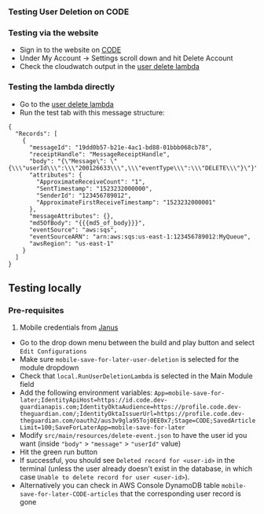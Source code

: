 ### Testing User Deletion on CODE

### Testing via the website
* Sign in to the website on [CODE](https://code.dev-theguardian.com/uk)
* Under My Account -> Settings scroll down and hit Delete Account
* Check the cloudwatch output in the [user delete lambda](https://eu-west-1.console.aws.amazon.com/lambda/home?region=eu-west-1#/functions/mobile-save-for-later-user-deletion-CODE?tab=monitoring)

### Testing the lambda directly

* Go to the [user delete lambda](https://eu-west-1.console.aws.amazon.com/lambda/home?region=eu-west-1#/functions/mobile-save-for-later-user-deletion-CODE?tab=monitoring)
* Run the test tab with this message structure:
```agsl
{
  "Records": [
    {
      "messageId": "19dd0b57-b21e-4ac1-bd88-01bbb068cb78",
      "receiptHandle": "MessageReceiptHandle",
      "body": "{\"Message\": \"{\\\"userId\\\":\\\"200126633\\\",\\\"eventType\\\":\\\"DELETE\\\"}\"}",
      "attributes": {
        "ApproximateReceiveCount": "1",
        "SentTimestamp": "1523232000000",
        "SenderId": "123456789012",
        "ApproximateFirstReceiveTimestamp": "1523232000001"
      },
      "messageAttributes": {},
      "md5OfBody": "{{{md5_of_body}}}",
      "eventSource": "aws:sqs",
      "eventSourceARN": "arn:aws:sqs:us-east-1:123456789012:MyQueue",
      "awsRegion": "us-east-1"
    }
  ]
}
```

## Testing locally

### Pre-requisites
1) Mobile credentials from [Janus](https://janus.gutools.co.uk/login)

* Go to the drop down menu between the build and play button and select `Edit Configurations`
* Make sure `mobile-save-for-later-user-deletion` is selected for the module dropdown
* Check that `local.RunUserDeletionLambda` is selected in the Main Module field
* Add the following environment variables:
  `App=mobile-save-for-later;IdentityApiHost=https://id.code.dev-guardianapis.com;IdentityOktaAudience=https://profile.code.dev-theguardian.com/;IdentityOktaIssuerUrl=https://profile.code.dev-theguardian.com/oauth2/aus3v9gla95Toj0EE0x7;Stage=CODE;SavedArticleLimit=100;SaveForLaterApp=mobile-save-for-later`
* Modify `src/main/resources/delete-event.json` to have the user id you want (inside `"body"` > `"message"` > `"userId"` value)
* Hit the green run button
* If successful, you should see `Deleted record for <user-id>` in the terminal (unless the user already doesn't exist in the database, in which case `Unable to delete record for user <user-id>`).
* Alternatively you can check in AWS Console DynamoDB table `mobile-save-for-later-CODE-articles` that the corresponding user record is gone
